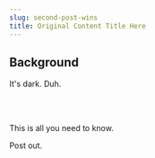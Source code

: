 ```yaml
---
slug: second-post-wins
title: Original Content Title Here
---
```

## Background

It's dark. Duh.

<br/><br/>

This is all you need to know.

Post out.
